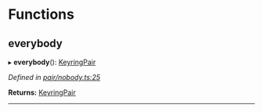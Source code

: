 

# Functions

<a id="everybody"></a>

##  everybody

▸ **everybody**(): [KeyringPair](_types_.md#keyringpair)

*Defined in [pair/nobody.ts:25](https://github.com/polkadot-js/common/blob/0c8547d/packages/keyring/src/pair/nobody.ts#L25)*

**Returns:** [KeyringPair](_types_.md#keyringpair)

___

